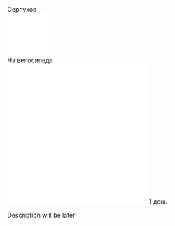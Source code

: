 
<link rel="stylesheet" href="../assets-custom/css/style-markdown.css">
<div class="cover-container" style="background-image: url('oka-river-1600.jpg');">
	<div class="cover-text">
		<div class="cover-title">
            Серпухов
        </div>
		<div class="cover-description">
			<div class="packages-location">
                <img loading="lazy" src="../assets-custom/bike-96.png" alt="" class="cover-icon">
                <div class="h4-default regular">На велосипеде</div>
            </div>
            <div>
                <img class="cover-icon" loading="lazy" src="../assets-custom/icon_time.png" alt=""  />
                <span>1 день</span>
            </div>
		</div>
	</div>
</div>

Description will be later